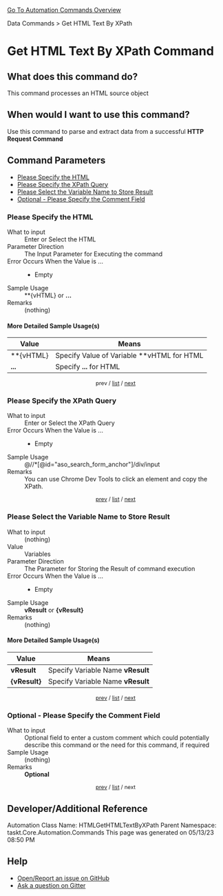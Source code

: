 <!--TITLE: Get HTML Text By XPath Command -->
<!-- SUBTITLE: a command in the Data Commands group. -->
[Go To Automation Commands Overview](/automation-commands.md)


Data Commands &gt; Get HTML Text By XPath


# Get HTML Text By XPath Command


## What does this command do?
This command processes an HTML source object


## When would I want to use this command?
Use this command to parse and extract data from a successful **HTTP Request Command**


<a id="param_list"></a>
## Command Parameters
- [Please Specify the HTML](#param_0)
- [Please Specify the XPath Query](#param_1)
- [Please Select the Variable Name to Store Result](#param_2)
- [Optional - Please Specify the Comment Field](#param_3)


<a id="param_0"></a>
### Please Specify the HTML


<dl>
<dt>What to input</dt><dd>Enter or Select the HTML</dd>
<dt>Parameter Direction</dt><dd>The Input Parameter for Executing the command</dd>
<dt>Error Occurs When the Value is ...</dt><dd><ul>
<li>Empty</li>
</ul></dd>
<dt>Sample Usage</dt><dd>**{vHTML} or <strong><html><head>...</strong></dd>
<dt>Remarks</dt><dd>(nothing)</dd>
</dl>




#### More Detailed Sample Usage(s)
| Value | Means |
|---|---|
| **{vHTML} | Specify Value of Variable **vHTML for HTML |
| <strong><html><head>...</strong> | Specify **<html><head>...** for HTML |


<div style="font-size: 90%; text-align: center">


prev / [list](#param_list) / [next](#param_1)


</div>


<a id="param_1"></a>
### Please Specify the XPath Query


<dl>
<dt>What to input</dt><dd>Enter or Select the XPath Query</dd>
<dt>Error Occurs When the Value is ...</dt><dd><ul>
<li>Empty</li>
</ul></dd>
<dt>Sample Usage</dt><dd>@//*[@id=&quot;aso_search_form_anchor&quot;]/div/input</dd>
<dt>Remarks</dt><dd>You can use Chrome Dev Tools to click an element and copy the XPath.</dd>
</dl>




<div style="font-size: 90%; text-align: center">


[prev](#param_1) / [list](#param_list) / [next](#param_2)


</div>


<a id="param_2"></a>
### Please Select the Variable Name to Store Result


<dl>
<dt>What to input</dt><dd>(nothing)</dd>
<dt>Value</dt><dd>Variables</dd>
<dt>Parameter Direction</dt><dd>The Parameter for Storing the Result of command execution</dd>
<dt>Error Occurs When the Value is ...</dt><dd><ul>
<li>Empty</li>
</ul></dd>
<dt>Sample Usage</dt><dd><strong>vResult</strong> or <strong>{vResult}</strong></dd>
<dt>Remarks</dt><dd>(nothing)</dd>
</dl>




#### More Detailed Sample Usage(s)
| Value | Means |
|---|---|
| <strong>vResult</strong> | Specify Variable Name **vResult** |
| <strong>{vResult}</strong> | Specify Variable Name **vResult** |


<div style="font-size: 90%; text-align: center">


[prev](#param_2) / [list](#param_list) / [next](#param_3)


</div>


<a id="param_3"></a>
### Optional - Please Specify the Comment Field


<dl>
<dt>What to input</dt><dd>Optional field to enter a custom comment which could potentially describe this command or the need for this command, if required</dd>
<dt>Sample Usage</dt><dd>(nothing)</dd>
<dt>Remarks</dt><dd><strong>Optional</strong><br></dd>
</dl>




<div style="font-size: 90%; text-align: center">


[prev](#param_3) / [list](#param_list) / next


</div>


## Developer/Additional Reference
Automation Class Name: HTMLGetHTMLTextByXPath
Parent Namespace: taskt.Core.Automation.Commands
This page was generated on 05/13/23 08:50 PM


## Help
- [Open/Report an issue on GitHub](https://github.com/rcktrncn/taskt/issues/new)
- [Ask a question on Gitter](https://gitter.im/taskt-rpa/Lobby)
